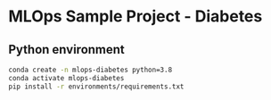 # MLOps Sample Project - Diabetes

## Python environment

```bash
conda create -n mlops-diabetes python=3.8
conda activate mlops-diabetes
pip install -r environments/requirements.txt
```
